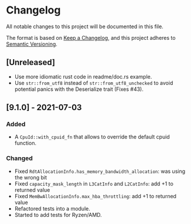 # Changelog

All notable changes to this project will be documented in this file.

The format is based on [Keep a Changelog](https://keepachangelog.com/en/1.0.0/),
and this project adheres to [Semantic Versioning](https://semver.org/spec/v2.0.0.html).

## [Unreleased]

- Use more idiomatic rust code in readme/doc.rs example.
- Use `str::from_utf8` instead of `str::from_utf8_unchecked` to avoid potential
  panics with the Deserialize trait (Fixes #43).

## [9.1.0] - 2021-07-03

### Added

- A `CpuId::with_cpuid_fn` that allows to override the default cpuid function.

### Changed

- Fixed `RdtAllocationInfo.has_memory_bandwidth_allocation`: was using the wrong bit
- Fixed `capacity_mask_length` in `L3CatInfo` and `L2CatInfo`: add +1 to returned value
- Fixed `MemBwAllocationInfo.max_hba_throttling`: add +1 to returned value
- Refactored tests into a module.
- Started to add tests for Ryzen/AMD.
